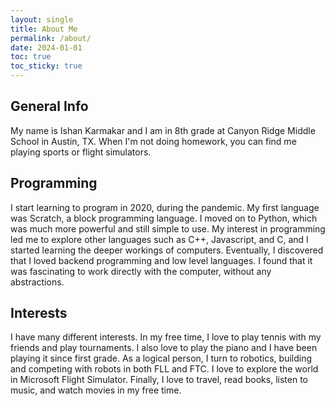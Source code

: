 ```yaml
---
layout: single
title: About Me
permalink: /about/
date: 2024-01-01
toc: true
toc_sticky: true
---
```


## General Info
My name is Ishan Karmakar and I am in 8th grade at Canyon Ridge Middle School in Austin, TX. When I'm not doing homework, you can find me playing sports or flight simulators.

## Programming
I start learning to program in 2020, during the pandemic. My first language was Scratch, a block programming language. I moved on to Python, which was much more powerful and still simple to use. My interest in programming led me to explore other languages such as C++, Javascript, and C, and I started learning the deeper workings of computers. Eventually, I discovered that I loved backend programming and low level languages. I found that it was fascinating to work directly with the computer, without any abstractions.

## Interests
I have many different interests. In my free time, I love to play tennis with my friends and play tournaments. I also love to play the piano and I have been playing it since first grade. As a logical person, I turn to robotics, building and competing with robots in both FLL and FTC. I love to explore the world in Microsoft Flight Simulator. Finally, I love to travel, read books, listen to music, and watch movies in my free time.